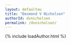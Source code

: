 ```yaml
---
layout: defaultau
title: "Desmond V Nicholson"
authorId: dvnicholson
permalink: /dvnicholson/
---
```

{% include loadAuthor.html %}
<script>
    $(document).ready(function(){
        showAuthorBio('{{ page.authorId }}');
   });
</script>
